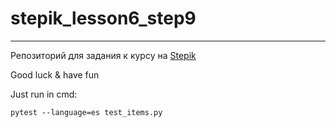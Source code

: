 # stepik_lesson6_step9
***
Репозиторий для задания к курсу на [Stepik](https://stepik.org/lesson/237240/step/9?unit=209628)

Good luck & have fun

Just run in cmd:

```pytest --language=es test_items.py```
